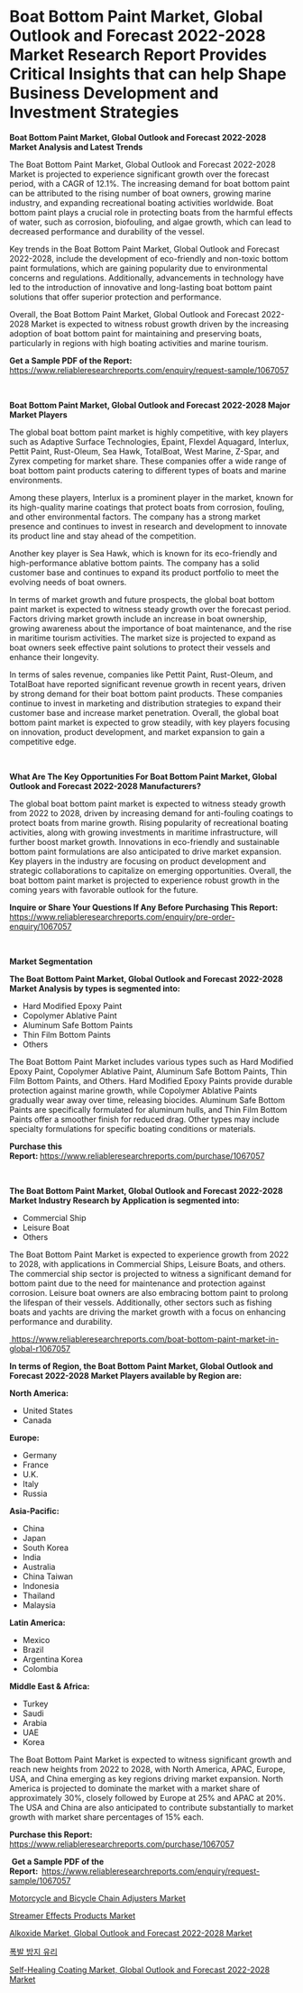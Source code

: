 <p><h1>Boat Bottom Paint Market, Global Outlook and Forecast 2022-2028 Market Research Report Provides Critical Insights that can help Shape Business Development and Investment Strategies</h1></p><p><strong>Boat Bottom Paint Market, Global Outlook and Forecast 2022-2028 Market Analysis and Latest Trends</strong></p>
<p><p>The Boat Bottom Paint Market, Global Outlook and Forecast 2022-2028 Market is projected to experience significant growth over the forecast period, with a CAGR of 12.1%. The increasing demand for boat bottom paint can be attributed to the rising number of boat owners, growing marine industry, and expanding recreational boating activities worldwide. Boat bottom paint plays a crucial role in protecting boats from the harmful effects of water, such as corrosion, biofouling, and algae growth, which can lead to decreased performance and durability of the vessel.</p><p>Key trends in the Boat Bottom Paint Market, Global Outlook and Forecast 2022-2028, include the development of eco-friendly and non-toxic bottom paint formulations, which are gaining popularity due to environmental concerns and regulations. Additionally, advancements in technology have led to the introduction of innovative and long-lasting boat bottom paint solutions that offer superior protection and performance.</p><p>Overall, the Boat Bottom Paint Market, Global Outlook and Forecast 2022-2028 Market is expected to witness robust growth driven by the increasing adoption of boat bottom paint for maintaining and preserving boats, particularly in regions with high boating activities and marine tourism.</p></p>
<p><strong>Get a Sample PDF of the Report:&nbsp;</strong> <a href="https://www.reliableresearchreports.com/enquiry/request-sample/1067057">https://www.reliableresearchreports.com/enquiry/request-sample/1067057</a></p>
<p>&nbsp;</p>
<p><strong>Boat Bottom Paint Market, Global Outlook and Forecast 2022-2028 Major Market Players</strong></p>
<p><p>The global boat bottom paint market is highly competitive, with key players such as Adaptive Surface Technologies, Epaint, Flexdel Aquagard, Interlux, Pettit Paint, Rust-Oleum, Sea Hawk, TotalBoat, West Marine, Z-Spar, and Zyrex competing for market share. These companies offer a wide range of boat bottom paint products catering to different types of boats and marine environments.</p><p>Among these players, Interlux is a prominent player in the market, known for its high-quality marine coatings that protect boats from corrosion, fouling, and other environmental factors. The company has a strong market presence and continues to invest in research and development to innovate its product line and stay ahead of the competition.</p><p>Another key player is Sea Hawk, which is known for its eco-friendly and high-performance ablative bottom paints. The company has a solid customer base and continues to expand its product portfolio to meet the evolving needs of boat owners.</p><p>In terms of market growth and future prospects, the global boat bottom paint market is expected to witness steady growth over the forecast period. Factors driving market growth include an increase in boat ownership, growing awareness about the importance of boat maintenance, and the rise in maritime tourism activities. The market size is projected to expand as boat owners seek effective paint solutions to protect their vessels and enhance their longevity.</p><p>In terms of sales revenue, companies like Pettit Paint, Rust-Oleum, and TotalBoat have reported significant revenue growth in recent years, driven by strong demand for their boat bottom paint products. These companies continue to invest in marketing and distribution strategies to expand their customer base and increase market penetration. Overall, the global boat bottom paint market is expected to grow steadily, with key players focusing on innovation, product development, and market expansion to gain a competitive edge.</p></p>
<p>&nbsp;</p>
<p><strong>What Are The Key Opportunities For Boat Bottom Paint Market, Global Outlook and Forecast 2022-2028 Manufacturers?</strong></p>
<p><p>The global boat bottom paint market is expected to witness steady growth from 2022 to 2028, driven by increasing demand for anti-fouling coatings to protect boats from marine growth. Rising popularity of recreational boating activities, along with growing investments in maritime infrastructure, will further boost market growth. Innovations in eco-friendly and sustainable bottom paint formulations are also anticipated to drive market expansion. Key players in the industry are focusing on product development and strategic collaborations to capitalize on emerging opportunities. Overall, the boat bottom paint market is projected to experience robust growth in the coming years with favorable outlook for the future.</p></p>
<p><strong>Inquire or Share Your Questions If Any Before Purchasing This Report:</strong> <a href="https://www.reliableresearchreports.com/enquiry/pre-order-enquiry/1067057">https://www.reliableresearchreports.com/enquiry/pre-order-enquiry/1067057</a></p>
<p>&nbsp;</p>
<p><strong>Market Segmentation</strong></p>
<p><strong>The Boat Bottom Paint Market, Global Outlook and Forecast 2022-2028 Market Analysis by types is segmented into:</strong></p>
<p><ul><li>Hard Modified Epoxy Paint</li><li>Copolymer Ablative Paint</li><li>Aluminum Safe Bottom Paints</li><li>Thin Film Bottom Paints</li><li>Others</li></ul></p>
<p><p>The Boat Bottom Paint Market includes various types such as Hard Modified Epoxy Paint, Copolymer Ablative Paint, Aluminum Safe Bottom Paints, Thin Film Bottom Paints, and Others. Hard Modified Epoxy Paints provide durable protection against marine growth, while Copolymer Ablative Paints gradually wear away over time, releasing biocides. Aluminum Safe Bottom Paints are specifically formulated for aluminum hulls, and Thin Film Bottom Paints offer a smoother finish for reduced drag. Other types may include specialty formulations for specific boating conditions or materials.</p></p>
<p><strong>Purchase this Report:&nbsp;</strong><a href="https://www.reliableresearchreports.com/purchase/1067057">https://www.reliableresearchreports.com/purchase/1067057</a></p>
<p>&nbsp;</p>
<p><strong>The Boat Bottom Paint Market, Global Outlook and Forecast 2022-2028 Market Industry Research by Application is segmented into:</strong></p>
<p><ul><li>Commercial Ship</li><li>Leisure Boat</li><li>Others</li></ul></p>
<p><p>The Boat Bottom Paint Market is expected to experience growth from 2022 to 2028, with applications in Commercial Ships, Leisure Boats, and others. The commercial ship sector is projected to witness a significant demand for bottom paint due to the need for maintenance and protection against corrosion. Leisure boat owners are also embracing bottom paint to prolong the lifespan of their vessels. Additionally, other sectors such as fishing boats and yachts are driving the market growth with a focus on enhancing performance and durability.</p></p>
<p><a href="https://www.reliableresearchreports.com/boat-bottom-paint-market-in-global-r1067057">&nbsp;https://www.reliableresearchreports.com/boat-bottom-paint-market-in-global-r1067057</a></p>
<p><strong>In terms of Region, the Boat Bottom Paint Market, Global Outlook and Forecast 2022-2028 Market Players available by Region are:</strong></p>
<p>
    <p> <strong> North America: </strong>
        <ul>
            <li>United States</li>
            <li>Canada</li>
        </ul>
        </p> 
    <p> <strong> Europe: </strong>
        <ul>
            <li>Germany</li>
            <li>France</li>
            <li>U.K.</li>
            <li>Italy</li>
            <li>Russia</li>
        </ul>
        </p> 
    <p> <strong> Asia-Pacific: </strong>
        <ul>
            <li>China</li>
            <li>Japan</li>
            <li>South Korea</li>
            <li>India</li>
            <li>Australia</li>
            <li>China Taiwan</li>
            <li>Indonesia</li>
            <li>Thailand</li>
            <li>Malaysia</li>
        </ul>
        </p> 
    <p> <strong> Latin America: </strong>
        <ul>
            <li>Mexico</li>
            <li>Brazil</li>
            <li>Argentina Korea</li>
            <li>Colombia</li>
        </ul>
        </p> 
    <p> <strong> Middle East & Africa: </strong>
        <ul>
            <li>Turkey</li>
            <li>Saudi</li>
            <li>Arabia</li>
            <li>UAE</li>
            <li>Korea</li>
        </ul>
    </p>
    </p>
<p><p>The Boat Bottom Paint Market is expected to witness significant growth and reach new heights from 2022 to 2028, with North America, APAC, Europe, USA, and China emerging as key regions driving market expansion. North America is projected to dominate the market with a market share of approximately 30%, closely followed by Europe at 25% and APAC at 20%. The USA and China are also anticipated to contribute substantially to market growth with market share percentages of 15% each.</p></p>
<p><strong>Purchase this Report: </strong><a href="https://www.reliableresearchreports.com/purchase/1067057">https://www.reliableresearchreports.com/purchase/1067057</a></p>
<p>&nbsp;<strong>Get a Sample PDF of the Report:&nbsp;&nbsp;</strong><a href="https://www.reliableresearchreports.com/enquiry/request-sample/1067057">https://www.reliableresearchreports.com/enquiry/request-sample/1067057</a></p>
<p><strong></strong></p>
<p><p><a href="https://issuu.com/reportprime-2/docs/motorcycle-and-bicycle-chain-adjusters-market-size">Motorcycle and Bicycle Chain Adjusters Market</a></p><p><a href="https://issuu.com/reportprime-2/docs/streamer-effects-products-market-size-2030.pptx">Streamer Effects Products Market</a></p><p><a href="https://github.com/AlysaLedner2023/Market-Research-Report-List-1/blob/main/alkoxide-market-global-outlook-and-forecast-2022-2028-market.md">Alkoxide Market, Global Outlook and Forecast 2022-2028 Market</a></p><p><a href="https://github.com/RichardLueilwitz787/Market-Research-Report-List-1/blob/main/814609679888.md">폭발 방지 유리</a></p><p><a href="https://github.com/Sherrillcrooksxa8i18ucf2m/Market-Research-Report-List-2/blob/main/self-healing-coating-market-global-outlook-and-forecast-2022-2028-market.md">Self-Healing Coating Market, Global Outlook and Forecast 2022-2028 Market</a></p></p>